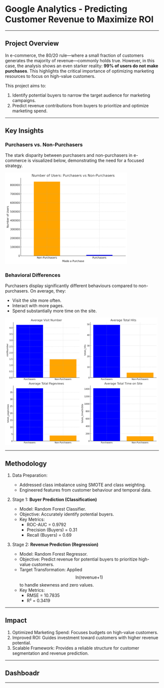 # Google Analytics - Predicting Customer Revenue to Maximize ROI
---
## Project Overview
In e-commerce, the 80/20 rule—where a small fraction of customers generates the majority of revenue—commonly holds true. However, in this case, the analysis shows an even starker reality: **99% of users do not make purchases**. This highlights the critical importance of optimizing marketing resources to focus on high-value customers.

This project aims to:
1. Identify potential buyers to narrow the target audience for marketing campaigns.
2. Predict revenue contributions from buyers to prioritize and optimize marketing spend.

---

## Key Insights
### Purchasers vs. Non-Purchasers
The stark disparity between purchasers and non-purchasers in e-commerce is visualized below, demonstrating the need for a focused strategy. 

<img src="images/number_users.png" alt="Purchasers vs Non-Purchasers" width="400">

### Behavioral Differences
Purchasers display significantly different behaviours compared to non-purchasers. On average, they: 
- Visit the site more often.
- Interact with more pages.
- Spend substantially more time on the site.

<img src="images/purcharsesVSnon-purcharsers.png" width="500">

---

## Methodology
1. Data Preparation:
     - Addressed class imbalance using SMOTE and class weighting.
     - Engineered features from customer behaviour and temporal data.

2. Stage 1: **Buyer Prediction (Classification)**
     - Model: Random Forest Classifier.
     - Objective: Accurately identify potential buyers.
     - Key Metrics:
         - ROC-AUC = 0.9792
         - Precision (Buyers) = 0.31
         - Recall (Buyers) = 0.69

3. Stage 2: **Revenue Prediction (Regression)**
    - Model: Random Forest Regressor.
    - Objective: Predict revenue for potential buyers to prioritize high-value customers.
    - Target Transformation: Applied $$\text{ln(revenue+1)}$$ to handle skewness and zero values.
    - Key Metrics:
         - RMSE = 10.7835
         - R² = 0.3419
--- 

## Impact

1. Optimized Marketing Spend: Focuses budgets on high-value customers.
2. Improved ROI: Guides investment toward customers with higher revenue potential.
3. Scalable Framework: Provides a reliable structure for customer segmentation and revenue prediction.

---
## Dashboadr
---

